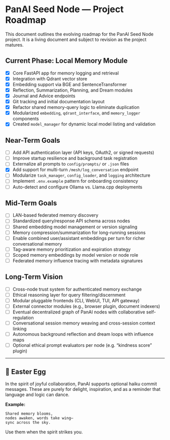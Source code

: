 # PanAI Seed Node — Project Roadmap

This document outlines the evolving roadmap for the PanAI Seed Node project. It is a living document and subject to revision as the project matures.

## Current Phase: Local Memory Module

- [x] Core FastAPI app for memory logging and retrieval
- [x] Integration with Qdrant vector store
- [x] Embedding support via BGE and SentenceTransformer
- [x] Reflection, Summarization, Planning, and Dream modules
- [x] Journal and Advice endpoints
- [x] Git tracking and initial documentation layout
- [x] Refactor shared memory-query logic to eliminate duplication
- [x] Modularized `embedding`, `qdrant_interface`, and `memory_logger` components
- [x] Created `model_manager` for dynamic local model listing and validation

## Near-Term Goals

- [ ] Add API authentication layer (API keys, OAuth2, or signed requests)
- [ ] Improve startup resilience and background task registration
- [ ] Externalize all prompts to `config/prompts/` or `.json` files
- [x] Add support for multi-turn `/mesh/log_conversation` endpoint
- [ ] Modularize `task_manager`, `config_loader`, and `logging` architecture
- [ ] Implement `.env.example` pattern for onboarding consistency
- [ ] Auto-detect and configure Ollama vs. Llama.cpp deployments

## Mid-Term Goals

- [ ] LAN-based federated memory discovery
- [ ] Standardized query/response API schema across nodes
- [ ] Shared embedding model management or version signaling
- [ ] Memory compression/summarization for long-running sessions
- [ ] Enable combined user/assistant embeddings per turn for richer conversational memory
- [ ] Tag-aware memory prioritization and expiration strategy
- [ ] Scoped memory embeddings by model version or node role
- [ ] Federated memory influence tracing with metadata signatures

## Long-Term Vision

- [ ] Cross-node trust system for authenticated memory exchange
- [ ] Ethical reasoning layer for query filtering/discernment
- [ ] Modular pluggable frontends (CLI, WebUI, TUI, API gateway)
- [ ] External connector modules (e.g., browser plugin, document indexers)
- [ ] Eventual decentralized graph of PanAI nodes with collaborative self-regulation
- [ ] Conversational session memory weaving and cross-session context linking
- [ ] Autonomous background reflection and dream loops with influence maps
- [ ] Optional ethical prompt evaluators per node (e.g. “kindness score” plugin)

---

## 🥚 Easter Egg

In the spirit of joyful collaboration, PanAI supports optional haiku commit messages. These are purely for delight, inspiration, and as a reminder that language and logic can dance.

**Example:**

```
Shared memory blooms,  
nodes awaken, words take wing—  
sync across the sky.
```

Use them when the spirit strikes you.
